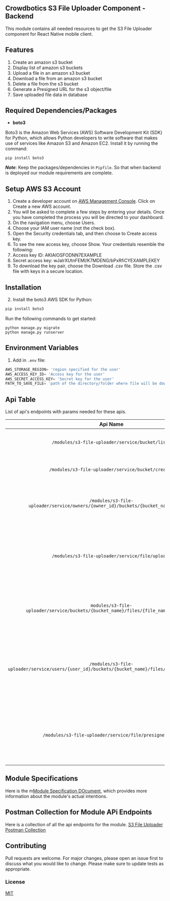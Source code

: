 ## Crowdbotics S3 File Uploader Component - Backend

This module contains all needed resources to get the S3 File Uploader component for React
Native mobile client.

## Features
1. Create an amazon s3 bucket
2. Display list of amazon s3 buckets
3. Upload a file in an amazon s3 bucket
4. Download a file from an amazon s3 bucket
5. Delete a file from the s3 bucket
6. Generate a Presigned URL for the s3 object/file
7. Save uploaded file data in database


## Required Dependencies/Packages
* **boto3**

Boto3 is the Amazon Web Services (AWS) Software Development Kit (SDK) for Python, which allows Python developers to write software that makes use of services like Amazon S3 and Amazon EC2.
Install it by running the command:
```console
pip install boto3
```
***Note***: Keep the packages/dependencies in `Pipfile`. So that when backend is deployed our module requirements are complete.

## Setup AWS S3 Account
1. Create a developer account on [AWS Management Console](https://aws.amazon.com/console/). Click on Create a new AWS account.
2. You will be asked to complete a few steps by entering your details. Once you have completed the process you will be directed to your dashboard.
3. On the navigation menu, choose Users.
4. Choose your IAM user name (not the check box).
5. Open the Security credentials tab, and then choose to Create access key.
6. To see the new access key, choose Show. Your credentials resemble the following:
7. Access key ID: AKIAIOSFODNN7EXAMPLE
8. Secret access key: wJalrXUtnFEMI/K7MDENG/bPxRfiCYEXAMPLEKEY
9. To download the key pair, choose the Download .csv file. Store the .csv file with keys in a secure location.


## Installation
2. Install the boto3 AWS SDK for Python:

```py
pip install boto3
```

Run the following commands to get started:

```
python manage.py migrate
python manage.py runserver
```

## Environment Variables
1. Add in `.env` file:

```py
AWS_STORAGE_REGION= 'region specified for the user'
AWS_ACCESS_KEY_ID= 'Access key for the user'
AWS_SECRET_ACCESS_KEY= 'Secret key for the user'
PATH_TO_SAVE_FILE= 'path of the directory/folder where file will be downloaded'
```

## Api Table
List of api's endpoints with params needed for these apis.

|                                              Api Name                                               |                        Params                         | Description                                                                                                                                                                                        |
|:---------------------------------------------------------------------------------------------------:|:-----------------------------------------------------:|----------------------------------------------------------------------------------------------------------------------------------------------------------------------------------------------------|
|                          `/modules/s3-file-uploader/service/bucket/list/`                           |                           -                           | Retrieve the list of existing buckets specified to the account.                                                                                                                                    |
|                         `/modules/s3-file-uploader/service/bucket/create/`                          |                      `{bucket}`                       | Takes a object with `bucket` name to be created on aws.                                                                                                                                            |
|         `/modules/s3-file-uploader/service/owners/{owner_id}/buckets/{bucket_name}/remove/`         |                 `{bucket, owner_id}`                  | Takes object containing the `bucket` name of the bucket and `owner_id` of the bucket owner.                                                                                                        |
|                          `/modules/s3-file-uploader/service/file/upload/`                           |               `{file, bucket, user_id}`               | Takes an object containing `file` to upload and `bucket` where the file will be uploaded. `user_id` specified to the user who is uploading the file. Uploads file to the bucket.                   |
|        `modules/s3-file-uploader/service/buckets/{bucket_name}/files/{file_name}/download/`         |           query_params `file_name, bucket`            | Downloads file from the bucket and saves it at `PATH_TO_SAVE_FILE` specified in the `.env` file.                                                                                                   |
| `/modules/s3-file-uploader/service/users/{user_id}/buckets/{bucket_name}/files/{file_name}/remove/` |            `{file_name, bucket, user_id}`             | Takes an object containing `bucket` where the file exist and `file_name` to be deleted. `user_id` specified to the user who is deleting the file. Deletes the s3 object from the specified bucket. |
|                       `/modules/s3-file-uploader/service/file/presigned/url/`                       | query_params `file_name, bucket, expiration(seconds)` | Generates link for the `file_name` with the time limit specified through `expiration` time.  Presigned URLs is to grant a user temporary access to an S3 object.                                   |


## Module Specifications
Here is the m[Module Specification DOcument](https://docs.google.com/document/d/1bTHuEI7DLKFCFjbCfRJzChKnN7J6JyClD54hnYo8NgQ/edit?usp=sharing), which provides more information about the module's actual intentions.

## Postman Collection for Module APi Endpoints
Here is a collection of all the api endpoints for the module.
[S3 File Uploader Postman Collection](https://drive.google.com/file/d/1cXBpjix-Ffx6qyHGliDMhSOY4Ai8F6bw/view?usp=share_link)

## Contributing

Pull requests are welcome. For major changes, please open an issue first to discuss what you would like to change.
Please make sure to update tests as appropriate.

### License

[MIT](https://choosealicense.com/licenses/mit/)
